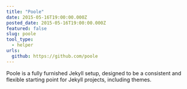 ```yaml
---
title: "Poole"
date: 2015-05-16T19:00:00.000Z
posted_date: 2015-05-16T19:00:00.000Z
featured: false
slug: poole
tool_type: 
  - helper
urls:
  github: https://github.com/poole
---
```

Poole is a fully furnished Jekyll setup, designed to be a consistent and flexible starting point for Jekyll projects, including themes.




